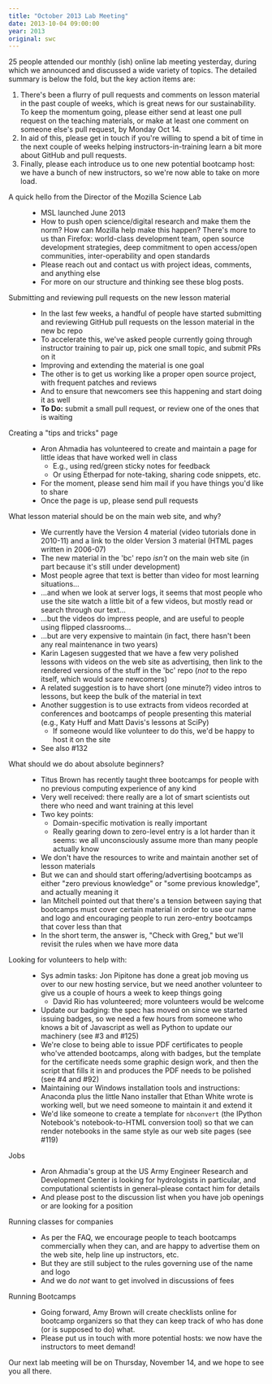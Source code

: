 ```yaml
---
title: "October 2013 Lab Meeting"
date: 2013-10-04 09:00:00
year: 2013
original: swc
---
```

<p>
  25 people attended our monthly (ish) online lab meeting yesterday,
  during which we announced and discussed a wide variety of topics.
  The detailed summary is below the fold,
  but the key action items are:
</p>
<ol>
  <li>There's been a flurry of pull requests and comments on lesson material in the past couple of weeks, which is great news for our sustainability. To keep the momentum going, please either send at least one pull request on the teaching materials, or make at least one comment on someone else's pull request, by Monday Oct 14.</li>
  <li>In aid of this, please get in touch if you're willing to spend a bit of time in the next couple of weeks helping instructors-in-training learn a bit more about GitHub and pull requests.</li>
  <li>Finally, please each introduce us to one new potential bootcamp host: we have a bunch of new instructors, so we're now able to take on more load.</li>
</ol>
<dl>

  <dt>A quick hello from the Director of the Mozilla Science Lab</dt>
  <dd>
    <ul>
      <li>MSL launched June 2013</li>
      <li>How to push open science/digital research and make them the norm? How can Mozilla help make this happen?  There's more to us than Firefox: world-class development team, open source development strategies, deep commitment to open access/open communities, inter-operability and open standards</li>
      <li>Please reach out and contact us with project ideas, comments, and anything else</li>
      <li>For more on our structure and thinking see these blog posts.</li>
    </ul>
  </dd>

  <dt>Submitting and reviewing pull requests on the new lesson material</dt>
  <dd>
    <ul>
      <li>In the last few weeks, a handful of people have started submitting and reviewing GitHub pull requests on the lesson material in the new bc repo</li>
      <li>To accelerate this, we've asked people currently going through instructor training to pair up, pick one small topic, and submit PRs on it</li>
      <li>Improving and extending the material is one goal</li>
      <li>The other is to get us working like a proper open source project, with frequent patches and reviews</li>
      <li>And to ensure that newcomers see this happening and start doing it as well</li>
      <li><strong>To Do:</strong> submit a small pull request, or review one of the ones that is waiting</li>
    </ul>
  </dd>

  <dt>Creating a "tips and tricks" page</dt>
  <dd>
    <ul>
      <li>Aron Ahmadia has volunteered to create and maintain a page for little ideas that have worked well in class
	<ul>
	  <li>E.g., using red/green sticky notes for feedback</li>
	  <li>Or using Etherpad for note-taking, sharing code snippets, etc.</li>
	</ul>
      </li>
      <li>For the moment, please send him mail if you have things you'd like to share</li>
      <li>Once the page is up, please send pull requests</li>
    </ul>
  </dd>

  <dt>What lesson material should be on the main web site, and why?</dt>
  <dd>
    <ul>
      <li>We currently have the Version 4 material (video tutorials done in 2010-11) and a link to the older Version 3 material (HTML pages written in 2006-07)</li>
      <li>The new material in the 'bc' repo <em>isn't</em> on the main web site (in part because it's still under development)</li>
      <li>Most people agree that text is better than video for most learning situations…</li>
      <li>…and when we look at server logs, it seems that most people who use the site watch a little bit of a few videos, but mostly read or search through our text…</li>
      <li>…but the videos do impress people, and are useful to people using flipped classrooms…</li>
      <li>…but are very expensive to maintain (in fact, there hasn't been any real maintenance in two years)</li>
      <li>Karin Lagesen suggested that we have a few very polished lessons with videos on the web site as advertising, then link to the rendered versions of the stuff in the 'bc' repo (<em>not</em> to the repo itself, which would scare newcomers)</li>
      <li>A related suggestion is to have short (one minute?) video intros to lessons, but keep the bulk of the material in text</li>
      <li>Another suggestion is to use extracts from videos recorded at conferences and bootcamps of people presenting this material (e.g., Katy Huff and Matt Davis's lessons at SciPy)
	<ul>
	  <li>If someone would like volunteer to do this, we'd be happy to host it on the site</li>
	</ul>
      </li>
      <li>See also #132</li>
    </ul>
  </dd>

  <dt>What should we do about absolute beginners?</dt>
  <dd>
    <ul>
      <li>Titus Brown has recently taught three bootcamps for people with no previous computing experience of any kind</li>
      <li>Very well received: there really are a lot of smart scientists out there who need and want training at this level</li>
      <li>Two key points:
	<ul>
	  <li>Domain-specific motivation is really important</li>
	  <li>Really gearing down to zero-level entry is a lot harder than it seems: we all unconsciously assume more than many people actually know</li>
	</ul>
      </li>
      <li>We don't have the resources to write and maintain another set of lesson materials</li>
      <li>But we can and should start offering/advertising bootcamps as either "zero previous knowledge" or "some previous knowledge", and actually meaning it</li>
      <li>Ian Mitchell pointed out that there's a tension between saying that bootcamps must cover certain material in order to use our name and logo and encouraging people to run zero-entry bootcamps that cover less than that</li>
      <li>In the short term, the answer is, "Check with Greg," but we'll revisit the rules when we have more data</li>
    </ul>
  </dd>

  <dt>Looking for volunteers to help with:</dt>
  <dd>
    <ul>
      <li>Sys admin tasks: Jon Pipitone has done a great job moving us over to our new hosting service, but we need another volunteer to give us a couple of hours a week to keep things going
	<ul>
	  <li>David Rio has volunteered; more volunteers would be welcome</li>
	</ul>
      </li>
      <li>Update our badging: the spec has moved on since we started issuing badges, so we need a few hours from someone who knows a bit of Javascript as well as Python to update our machinery (see #3 and #125)</li>
      <li>We're close to being able to issue PDF certificates to people who've attended bootcamps, along with badges, but the template for the certificate needs some graphic design work, and then the script that fills it in and produces the PDF needs to be polished (see #4 and #92)</li>
      <li>Maintaining our Windows installation tools and instructions: Anaconda plus the little Nano installer that Ethan White wrote is working well, but we need someone to maintain it and extend it</li>
      <li>We'd like someone to create a template for <code>nbconvert</code> (the IPython Notebook's notebook-to-HTML conversion tool) so that we can render notebooks in the same style as our web site pages (see #119)</li>
    </ul>
  </dd>

  <dt>Jobs</dt>
  <dd>
    <ul>
      <li>Aron Ahmadia's group at the US Army Engineer Research and Development Center is looking for hydrologists in particular, and computational scientists in general–please contact him for details</li>
      <li>And please post to the discussion list when you have job openings or are looking for a position</li>
    </ul>
  </dd>

  <dt>Running classes for companies</dt>
  <dd>
    <ul>
      <li>As per the FAQ, we encourage people to teach bootcamps commercially when they can, and are happy to advertise them on the web site, help line up instructors, etc.</li>
      <li>But they are still subject to the rules governing use of the name and logo</li>
      <li>And we do <em>not</em> want to get involved in discussions of fees</li>
    </ul>
  </dd>

  <dt>Running Bootcamps</dt>
  <dd>
    <ul>
      <li>Going forward, Amy Brown will create checklists online for bootcamp organizers so that they can keep track of who has done (or is supposed to do) what.</li>
      <li>Please put us in touch with more potential hosts: we now have the instructors to meet demand!</li>
    </ul>
  </dd>

</dl>

<p>Our next lab meeting will be on Thursday, November 14, and we hope to see you all there.</p>

